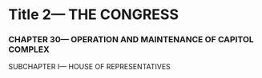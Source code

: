 
# Title 2— THE CONGRESS
### CHAPTER 30— OPERATION AND MAINTENANCE OF CAPITOL COMPLEX

SUBCHAPTER I— HOUSE OF REPRESENTATIVES
